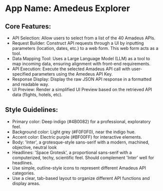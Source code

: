 # **App Name**: Amedeus Explorer

## Core Features:

- API Selection: Allow users to select from a list of the 40 Amadeus APIs.
- Request Builder: Construct API requests through a UI by inputting parameters (location, dates, etc.) to a web form. This web form acts as a tool.
- Data Mapping Tool: Uses a Large Language Model (LLM) as a tool to map incoming data, ensuring alignment with front-end requirements.
- API Execution: Execute the selected Amadeus API call with user-specified parameters using the Amedeus API Key.
- Response Display: Display the raw JSON API response in a formatted and readable way.
- UI Preview: Render a simplified UI Preview based on the retrieved API data (flights, hotels, etc).

## Style Guidelines:

- Primary color: Deep indigo (#4B0082) for a professional, exploratory feel.
- Background color: Light grey (#F0F0F0), near the indigo hue.
- Accent color: Electric purple (#BF00FF) for interactive elements.
- Body: 'Inter', a grotesque-style sans-serif with a modern, machined, objective, neutral look
- Headlines: 'Space Grotesk', a proportional sans-serif with a computerized, techy, scientific feel. Should complement 'Inter' well for headlines.
- Use simple, outline-style icons to represent different Amadeus API categories.
- Use a clear, tab-based layout to organize different API functions and display areas.